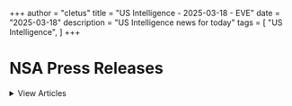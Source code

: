 +++ 
author = "cletus"
title = "US Intelligence - 2025-03-18 - EVE"
date = "2025-03-18"
description = "US Intelligence news for today"
tags = [
    "US Intelligence",
]
+++

# NSA Press Releases

<details>
<summary>View Articles</summary>
<br>

<input type='checkbox' name='article_1' value='https://www.nsa.gov/Press-Room/Press-Releases-Statements/' /> 1 - <a href='https://www.google.com/search?q=www.nsa.gov+Central+Intelligence+AgencyCentral+Intelligence+Agency' target='_blank' rel='noopener noreferrer'>Search - </a> <a href='https://12ft.io/https://www.nsa.gov/Press-Room/Press-Releases-Statements/' target='_blank' rel='noopener noreferrer'>Central Intelligence AgencyCentral Intelligence Agency</a><br>

<input type='checkbox' name='article_2' value='https://www.nsa.gov/Press-Room/Press-Releases-Statements/stories/story/dcia-welcomes-liz-lyons-as-director-of-public-affairs/' /> 2 - <a href='https://www.google.com/search?q=www.nsa.gov+DCIA+Welcomes+Liz+Lyons+as+Director+of+Public+AffairsPublished+February+18%2C+2025' target='_blank' rel='noopener noreferrer'>Search - </a> <a href='https://12ft.io/https://www.nsa.gov/Press-Room/Press-Releases-Statements/stories/story/dcia-welcomes-liz-lyons-as-director-of-public-affairs/' target='_blank' rel='noopener noreferrer'>DCIA Welcomes Liz Lyons as Director of Public AffairsPublished February 18, 2025</a><br>

<input type='checkbox' name='article_3' value='https://www.nsa.gov/Press-Room/Press-Releases-Statements/stories/story/michael-ellis-sworn-in-as-cia-deputy-director/' /> 3 - <a href='https://www.google.com/search?q=www.nsa.gov+Michael+Ellis+Sworn+in+as+CIA+Deputy+DirectorPublished+February+10%2C+2025' target='_blank' rel='noopener noreferrer'>Search - </a> <a href='https://12ft.io/https://www.nsa.gov/Press-Room/Press-Releases-Statements/stories/story/michael-ellis-sworn-in-as-cia-deputy-director/' target='_blank' rel='noopener noreferrer'>Michael Ellis Sworn in as CIA Deputy DirectorPublished February 10, 2025</a><br>

<input type='checkbox' name='article_4' value='https://www.nsa.gov/Press-Room/Press-Releases-Statements/stories/story/john-ratcliffe-sworn-in-as-cia-director/' /> 4 - <a href='https://www.google.com/search?q=www.nsa.gov+John+Ratcliffe+Sworn+in+as+CIA+DirectorPublished+January+23%2C+2025' target='_blank' rel='noopener noreferrer'>Search - </a> <a href='https://12ft.io/https://www.nsa.gov/Press-Room/Press-Releases-Statements/stories/story/john-ratcliffe-sworn-in-as-cia-director/' target='_blank' rel='noopener noreferrer'>John Ratcliffe Sworn in as CIA DirectorPublished January 23, 2025</a><br>

<input type='checkbox' name='article_5' value='https://www.nsa.gov/Press-Room/Press-Releases-Statements/stories/story/statement-by-director-burns-on-passing-of-president-carter/' /> 5 - <a href='https://www.google.com/search?q=www.nsa.gov+Statement+by+William+J.+Burns+on+Passing+of+President+Jimmy+CarterPublished+December+29%2C+2024' target='_blank' rel='noopener noreferrer'>Search - </a> <a href='https://12ft.io/https://www.nsa.gov/Press-Room/Press-Releases-Statements/stories/story/statement-by-director-burns-on-passing-of-president-carter/' target='_blank' rel='noopener noreferrer'>Statement by William J. Burns on Passing of President Jimmy CarterPublished December 29, 2024</a><br>

<input type='checkbox' name='article_6' value='https://www.nsa.gov/Press-Room/Press-Releases-Statements/stories/story/cia-posts-instructions-in-mandarin-korean-and-farsi-on-how-to-securely-contact-cia/' /> 6 - <a href='https://www.google.com/search?q=www.nsa.gov+CIA+Posts+Instructions+in+Mandarin%2C+Korean%2C+and+Farsi+on+How+to+Securely+Contact+CIAPublished+October+2%2C+2024' target='_blank' rel='noopener noreferrer'>Search - </a> <a href='https://12ft.io/https://www.nsa.gov/Press-Room/Press-Releases-Statements/stories/story/cia-posts-instructions-in-mandarin-korean-and-farsi-on-how-to-securely-contact-cia/' target='_blank' rel='noopener noreferrer'>CIA Posts Instructions in Mandarin, Korean, and Farsi on How to Securely Contact CIAPublished October 2, 2024</a><br>

<input type='checkbox' name='article_7' value='https://www.nsa.gov/Press-Room/Press-Releases-Statements/stories/story/cia-strengthening-response-to-reports-of-sexual-assault-and-sexual-harassment/' /> 7 - <a href='https://www.google.com/search?q=www.nsa.gov+CIA+Strengthening+Response+to+Reports+of+Sexual+Assault+and+Sexual+HarassmentPublished+July+2%2C+2024' target='_blank' rel='noopener noreferrer'>Search - </a> <a href='https://12ft.io/https://www.nsa.gov/Press-Room/Press-Releases-Statements/stories/story/cia-strengthening-response-to-reports-of-sexual-assault-and-sexual-harassment/' target='_blank' rel='noopener noreferrer'>CIA Strengthening Response to Reports of Sexual Assault and Sexual HarassmentPublished July 2, 2024</a><br>

<input type='checkbox' name='article_8' value='https://www.nsa.gov/Press-Room/Press-Releases-Statements/stories/story/cia-honors-fallen-officers-in-annual-ceremony-05-17-2024/' /> 8 - <a href='https://www.google.com/search?q=www.nsa.gov+CIA+Honors+Fallen+Officers+in+Annual+Ceremony+Marking+the+50th+Anniversary+of+the+Memorial+Wall%C3%A2%C2%80%C2%99s+DedicationPublished+May+17%2C+2024' target='_blank' rel='noopener noreferrer'>Search - </a> <a href='https://12ft.io/https://www.nsa.gov/Press-Room/Press-Releases-Statements/stories/story/cia-honors-fallen-officers-in-annual-ceremony-05-17-2024/' target='_blank' rel='noopener noreferrer'>CIA Honors Fallen Officers in Annual Ceremony Marking the 50th Anniversary of the Memorial Wallâs DedicationPublished May 17, 2024</a><br>

<input type='checkbox' name='article_9' value='https://www.nsa.gov/Press-Room/Press-Releases-Statements/stories/story/ic-osint-strategy-rollout/' /> 9 - <a href='https://www.google.com/search?q=www.nsa.gov+IC+OSINT+Strategy+RolloutPublished+March+8%2C+2024' target='_blank' rel='noopener noreferrer'>Search - </a> <a href='https://12ft.io/https://www.nsa.gov/Press-Room/Press-Releases-Statements/stories/story/ic-osint-strategy-rollout/' target='_blank' rel='noopener noreferrer'>IC OSINT Strategy RolloutPublished March 8, 2024</a><br>

<input type='checkbox' name='article_10' value='https://www.nsa.gov/Press-Room/Press-Releases-Statements/stories/story/cia-showcases-tech-business-and-career-opportunities-at-sxsw/' /> 10 - <a href='https://www.google.com/search?q=www.nsa.gov+CIA+Showcases+Tech%2C+Business%2C+and+Career+Opportunities+at+SXSWPublished+March+7%2C+2024' target='_blank' rel='noopener noreferrer'>Search - </a> <a href='https://12ft.io/https://www.nsa.gov/Press-Room/Press-Releases-Statements/stories/story/cia-showcases-tech-business-and-career-opportunities-at-sxsw/' target='_blank' rel='noopener noreferrer'>CIA Showcases Tech, Business, and Career Opportunities at SXSWPublished March 7, 2024</a><br>

<input type='checkbox' name='article_11' value='https://www.nsa.gov/Press-Room/Press-Releases-Statements/stories/story/cia-names-juliane-gallina-as-deputy-director-for-digital-innovation/' /> 11 - <a href='https://www.google.com/search?q=www.nsa.gov+CIA+Names+Juliane+Gallina+as+Deputy+Director+for+Digital+InnovationPublished+February+7%2C+2024' target='_blank' rel='noopener noreferrer'>Search - </a> <a href='https://12ft.io/https://www.nsa.gov/Press-Room/Press-Releases-Statements/stories/story/cia-names-juliane-gallina-as-deputy-director-for-digital-innovation/' target='_blank' rel='noopener noreferrer'>CIA Names Juliane Gallina as Deputy Director for Digital InnovationPublished February 7, 2024</a><br>

<input type='checkbox' name='article_12' value='https://www.nsa.gov/Press-Room/Press-Releases-Statements/stories/story/statement-by-william-j-burns-on-the-passing-of-senator-dianne-feinstein/' /> 12 - <a href='https://www.google.com/search?q=www.nsa.gov+Statement+by+William+J.+Burns+on+the+Passing+of+Senator+Dianne+FeinsteinPublished+September+29%2C+2023' target='_blank' rel='noopener noreferrer'>Search - </a> <a href='https://12ft.io/https://www.nsa.gov/Press-Room/Press-Releases-Statements/stories/story/statement-by-william-j-burns-on-the-passing-of-senator-dianne-feinstein/' target='_blank' rel='noopener noreferrer'>Statement by William J. Burns on the Passing of Senator Dianne FeinsteinPublished September 29, 2023</a><br>

<input type='checkbox' name='article_13' value='https://www.nsa.gov/Press-Room/Press-Releases-Statements/stories/story/statement-by-cia-director-william-j-burns-on-invitation-to-join-cabinet/' /> 13 - <a href='https://www.google.com/search?q=www.nsa.gov+Statement+By+CIA+Director+William+J.+Burns+on+Invitation+to+Join+CabinetPublished+July+21%2C+2023' target='_blank' rel='noopener noreferrer'>Search - </a> <a href='https://12ft.io/https://www.nsa.gov/Press-Room/Press-Releases-Statements/stories/story/statement-by-cia-director-william-j-burns-on-invitation-to-join-cabinet/' target='_blank' rel='noopener noreferrer'>Statement By CIA Director William J. Burns on Invitation to Join CabinetPublished July 21, 2023</a><br>

<input type='checkbox' name='article_14' value='https://www.nsa.gov/Press-Room/Press-Releases-Statements/resources/csi/' /> 14 - <a href='https://www.google.com/search?q=www.nsa.gov+Center+for+the+Study+of+Intelligence+%28CSI%29' target='_blank' rel='noopener noreferrer'>Search - </a> <a href='https://12ft.io/https://www.nsa.gov/Press-Room/Press-Releases-Statements/resources/csi/' target='_blank' rel='noopener noreferrer'>Center for the Study of Intelligence (CSI)</a><br>

<input type='checkbox' name='article_15' value='https://www.nsa.gov/Press-Room/Press-Releases-Statements/identify-and-arrest/287g' /> 15 - <a href='https://www.google.com/search?q=www.nsa.gov+Immigration+Authority+Delegation+Program+287%28g%29' target='_blank' rel='noopener noreferrer'>Search - </a> <a href='https://12ft.io/https://www.nsa.gov/Press-Room/Press-Releases-Statements/identify-and-arrest/287g' target='_blank' rel='noopener noreferrer'>Immigration Authority Delegation Program 287(g)</a><br>

<input type='checkbox' name='article_16' value='https://www.nsa.gov/Press-Room/Press-Releases-Statements/check-in' /> 16 - <a href='https://www.google.com/search?q=www.nsa.gov+Learn+more+abouthow+to+check+inwith+a+localICE+office' target='_blank' rel='noopener noreferrer'>Search - </a> <a href='https://12ft.io/https://www.nsa.gov/Press-Room/Press-Releases-Statements/check-in' target='_blank' rel='noopener noreferrer'>Learn more abouthow to check inwith a localICE office</a><br>

<input type='checkbox' name='article_17' value='https://www.nsa.gov/Press-Room/Press-Releases-Statements/about-ice/hsi/priorities/upholding-fairness-in-global-trade' /> 17 - <a href='https://www.google.com/search?q=www.nsa.gov+Upholding+Fairness+in+Global+Trade' target='_blank' rel='noopener noreferrer'>Search - </a> <a href='https://12ft.io/https://www.nsa.gov/Press-Room/Press-Releases-Statements/about-ice/hsi/priorities/upholding-fairness-in-global-trade' target='_blank' rel='noopener noreferrer'>Upholding Fairness in Global Trade</a><br>

<input type='checkbox' name='article_18' value='https://www.nsa.gov/Press-Room/Press-Releases-Statements/news/releases/ice-removes-mexican-fugitive-wanted-homicide' /> 18 - <a href='https://www.google.com/search?q=www.nsa.gov+ICE+removes+Mexican+fugitive+wanted+for+homicide' target='_blank' rel='noopener noreferrer'>Search - </a> <a href='https://12ft.io/https://www.nsa.gov/Press-Room/Press-Releases-Statements/news/releases/ice-removes-mexican-fugitive-wanted-homicide' target='_blank' rel='noopener noreferrer'>ICE removes Mexican fugitive wanted for homicide</a><br>

<input type='checkbox' name='article_19' value='https://www.nsa.gov/Press-Room/Press-Releases-Statements/news/releases/ice-newark-arrests-brazilian-national-wanted-overseas-serve-time-drug-charges' /> 19 - <a href='https://www.google.com/search?q=www.nsa.gov+ICE+Newark+arrests+Brazilian+national+wanted+overseas+to+serve+time+for+drug+charges' target='_blank' rel='noopener noreferrer'>Search - </a> <a href='https://12ft.io/https://www.nsa.gov/Press-Room/Press-Releases-Statements/news/releases/ice-newark-arrests-brazilian-national-wanted-overseas-serve-time-drug-charges' target='_blank' rel='noopener noreferrer'>ICE Newark arrests Brazilian national wanted overseas to serve time for drug charges</a><br>

<input type='checkbox' name='article_20' value='https://www.nsa.gov/Press-Room/Press-Releases-Statements/news/releases/ice-worksite-enforcement-operation-results-multiple-arrests-louisiana' /> 20 - <a href='https://www.google.com/search?q=www.nsa.gov+ICE+worksite+enforcement+operation+results+in+multiple+arrests+in+Louisiana' target='_blank' rel='noopener noreferrer'>Search - </a> <a href='https://12ft.io/https://www.nsa.gov/Press-Room/Press-Releases-Statements/news/releases/ice-worksite-enforcement-operation-results-multiple-arrests-louisiana' target='_blank' rel='noopener noreferrer'>ICE worksite enforcement operation results in multiple arrests in Louisiana</a><br>

<input type='checkbox' name='article_21' value='https://www.nsa.gov/Press-Room/Press-Releases-Statements/news/releases/ice-newark-law-enforcement-partners-arrest-illegal-alien-arrest-warrants' /> 21 - <a href='https://www.google.com/search?q=www.nsa.gov+ICE+Newark%2C+law+enforcement+partners+arrest+illegal+alien+with+arrest+warrants' target='_blank' rel='noopener noreferrer'>Search - </a> <a href='https://12ft.io/https://www.nsa.gov/Press-Room/Press-Releases-Statements/news/releases/ice-newark-law-enforcement-partners-arrest-illegal-alien-arrest-warrants' target='_blank' rel='noopener noreferrer'>ICE Newark, law enforcement partners arrest illegal alien with arrest warrants</a><br>

<input type='checkbox' name='article_22' value='https://www.nsa.gov/Press-Room/Press-Releases-Statements/news/releases/ice-cincinnati-arrests-bhutanese-national-sex-crime-conviction' /> 22 - <a href='https://www.google.com/search?q=www.nsa.gov+ICE+Cincinnati+arrests+Bhutanese+national+with+sex+crime+conviction' target='_blank' rel='noopener noreferrer'>Search - </a> <a href='https://12ft.io/https://www.nsa.gov/Press-Room/Press-Releases-Statements/news/releases/ice-cincinnati-arrests-bhutanese-national-sex-crime-conviction' target='_blank' rel='noopener noreferrer'>ICE Cincinnati arrests Bhutanese national with sex crime conviction</a><br>

<input type='checkbox' name='article_23' value='https://www.nsa.gov/Press-Room/Press-Releases-Statements/news/releases/4-time-removed-twice-convicted-criminal-alien-sentenced-1-year-illegal-reentry' /> 23 - <a href='https://www.google.com/search?q=www.nsa.gov+4-time+removed%2C+twice+convicted+criminal+alien+sentenced+to+1%2B+year+for+illegal+reentry' target='_blank' rel='noopener noreferrer'>Search - </a> <a href='https://12ft.io/https://www.nsa.gov/Press-Room/Press-Releases-Statements/news/releases/4-time-removed-twice-convicted-criminal-alien-sentenced-1-year-illegal-reentry' target='_blank' rel='noopener noreferrer'>4-time removed, twice convicted criminal alien sentenced to 1+ year for illegal reentry</a><br>

<input type='checkbox' name='article_24' value='https://www.nsa.gov/Press-Room/Press-Releases-Statements/news/releases/ice-newark-arrests-illegal-alien-new-jersey-prior-conviction-vehicular-homicide' /> 24 - <a href='https://www.google.com/search?q=www.nsa.gov+ICE+Newark+arrests+illegal+alien+in+New+Jersey+with+prior+conviction+of+vehicular+homicide+for+illegal+reentry' target='_blank' rel='noopener noreferrer'>Search - </a> <a href='https://12ft.io/https://www.nsa.gov/Press-Room/Press-Releases-Statements/news/releases/ice-newark-arrests-illegal-alien-new-jersey-prior-conviction-vehicular-homicide' target='_blank' rel='noopener noreferrer'>ICE Newark arrests illegal alien in New Jersey with prior conviction of vehicular homicide for illegal reentry</a><br>

<input type='checkbox' name='article_25' value='https://www.nsa.gov/Press-Room/Press-Releases-Statements/news/releases/ice-boston-arrests-turkish-alien-charged-raping-massachusetts-resident' /> 25 - <a href='https://www.google.com/search?q=www.nsa.gov+ICE+Boston+arrests+Turkish+alien+charged+with+raping+Massachusetts+resident' target='_blank' rel='noopener noreferrer'>Search - </a> <a href='https://12ft.io/https://www.nsa.gov/Press-Room/Press-Releases-Statements/news/releases/ice-boston-arrests-turkish-alien-charged-raping-massachusetts-resident' target='_blank' rel='noopener noreferrer'>ICE Boston arrests Turkish alien charged with raping Massachusetts resident</a><br>

<input type='checkbox' name='article_26' value='https://www.nsa.gov/Press-Room/Press-Releases-Statements/news/releases/ice-houston-deports-8-time-removed-criminal-alien-convicted-kidnapping-mexico' /> 26 - <a href='https://www.google.com/search?q=www.nsa.gov+ICE+Houston+deports+8-time+removed+criminal+alien+convicted+of+kidnapping+to+Mexico' target='_blank' rel='noopener noreferrer'>Search - </a> <a href='https://12ft.io/https://www.nsa.gov/Press-Room/Press-Releases-Statements/news/releases/ice-houston-deports-8-time-removed-criminal-alien-convicted-kidnapping-mexico' target='_blank' rel='noopener noreferrer'>ICE Houston deports 8-time removed criminal alien convicted of kidnapping to Mexico</a><br>

<input type='checkbox' name='article_27' value='https://www.nsa.gov/Press-Room/Press-Releases-Statements/news/releases/ice-arrests-former-cuban-intelligence-officer-allegedly-obtaining-legal-status' /> 27 - <a href='https://www.google.com/search?q=www.nsa.gov+ICE+arrests+former+Cuban+intelligence+officer+for+allegedly+obtaining+legal+status+through+fraudulent+means' target='_blank' rel='noopener noreferrer'>Search - </a> <a href='https://12ft.io/https://www.nsa.gov/Press-Room/Press-Releases-Statements/news/releases/ice-arrests-former-cuban-intelligence-officer-allegedly-obtaining-legal-status' target='_blank' rel='noopener noreferrer'>ICE arrests former Cuban intelligence officer for allegedly obtaining legal status through fraudulent means</a><br>

<input type='checkbox' name='article_28' value='https://www.nsa.gov/Press-Room/Press-Releases-Statements/news/releases/ice-houston-deports-6-time-removed-criminal-alien-mexico-6-convictions-dwi-6-theft' /> 28 - <a href='https://www.google.com/search?q=www.nsa.gov+ICE+Houston+deports+6-time+removed+criminal+alien+to+Mexico+with+6+convictions+for+DWI%2C+6+for+theft' target='_blank' rel='noopener noreferrer'>Search - </a> <a href='https://12ft.io/https://www.nsa.gov/Press-Room/Press-Releases-Statements/news/releases/ice-houston-deports-6-time-removed-criminal-alien-mexico-6-convictions-dwi-6-theft' target='_blank' rel='noopener noreferrer'>ICE Houston deports 6-time removed criminal alien to Mexico with 6 convictions for DWI, 6 for theft</a><br>

<input type='checkbox' name='article_29' value='https://www.nsa.gov/Press-Room/Press-Releases-Statements/news/releases/child-exploitation-task-force-seizes-10-million-images-videos-second-year-sends-stern' /> 29 - <a href='https://www.google.com/search?q=www.nsa.gov+Child+exploitation+task+force+seizes+10%2B+million+images%2C+videos+in+second+year%2C+sends+stern+warning+to+predators' target='_blank' rel='noopener noreferrer'>Search - </a> <a href='https://12ft.io/https://www.nsa.gov/Press-Room/Press-Releases-Statements/news/releases/child-exploitation-task-force-seizes-10-million-images-videos-second-year-sends-stern' target='_blank' rel='noopener noreferrer'>Child exploitation task force seizes 10+ million images, videos in second year, sends stern warning to predators</a><br>

<input type='checkbox' name='article_30' value='https://www.nsa.gov/Press-Room/Press-Releases-Statements/news/releases/ice-law-enforcement-partners-arrest-more-200-alien-offenders-during-enhanced-gang' /> 30 - <a href='https://www.google.com/search?q=www.nsa.gov+ICE%2C+law+enforcement+partners+arrest+more+than+200+alien+offenders+during+enhanced+gang+operation+in+Northern+Virginia' target='_blank' rel='noopener noreferrer'>Search - </a> <a href='https://12ft.io/https://www.nsa.gov/Press-Room/Press-Releases-Statements/news/releases/ice-law-enforcement-partners-arrest-more-200-alien-offenders-during-enhanced-gang' target='_blank' rel='noopener noreferrer'>ICE, law enforcement partners arrest more than 200 alien offenders during enhanced gang operation in Northern Virginia</a><br>

<input type='checkbox' name='article_31' value='https://www.nsa.gov/Press-Room/Press-Releases-Statements/news/releases/ice-arrests-illegal-alien-previous-drug-trafficking-conviction' /> 31 - <a href='https://www.google.com/search?q=www.nsa.gov+ICE+arrests+illegal+alien+with+previous+drug+trafficking+conviction' target='_blank' rel='noopener noreferrer'>Search - </a> <a href='https://12ft.io/https://www.nsa.gov/Press-Room/Press-Releases-Statements/news/releases/ice-arrests-illegal-alien-previous-drug-trafficking-conviction' target='_blank' rel='noopener noreferrer'>ICE arrests illegal alien with previous drug trafficking conviction</a><br>

<input type='checkbox' name='article_32' value='https://www.nsa.gov/Press-Room/Press-Releases-Statements/news/releases/ice-boston-arrests-illegal-guatemalan-alien-charged-aggravated-rape-massachusetts' /> 32 - <a href='https://www.google.com/search?q=www.nsa.gov+ICE+Boston+arrests+illegal+Guatemalan+alien+charged+with+aggravated+rape+of+Massachusetts+child' target='_blank' rel='noopener noreferrer'>Search - </a> <a href='https://12ft.io/https://www.nsa.gov/Press-Room/Press-Releases-Statements/news/releases/ice-boston-arrests-illegal-guatemalan-alien-charged-aggravated-rape-massachusetts' target='_blank' rel='noopener noreferrer'>ICE Boston arrests illegal Guatemalan alien charged with aggravated rape of Massachusetts child</a><br>

<input type='checkbox' name='article_33' value='https://www.nsa.gov/Press-Room/Press-Releases-Statements/news/releases/ice-boston-arrests-fugitive-alien-wanted-brazil-illegal-firearm-threatening-crimes' /> 33 - <a href='https://www.google.com/search?q=www.nsa.gov+ICE+Boston+arrests+fugitive+alien+wanted+in+Brazil+for+illegal+firearm%2C+threatening+crimes' target='_blank' rel='noopener noreferrer'>Search - </a> <a href='https://12ft.io/https://www.nsa.gov/Press-Room/Press-Releases-Statements/news/releases/ice-boston-arrests-fugitive-alien-wanted-brazil-illegal-firearm-threatening-crimes' target='_blank' rel='noopener noreferrer'>ICE Boston arrests fugitive alien wanted in Brazil for illegal firearm, threatening crimes</a><br>

<input type='checkbox' name='article_34' value='https://www.nsa.gov/Press-Room/Press-Releases-Statements/news/releases/repeat-child-predator-sentenced-25-years-possessing-distributing-child-sexual-abuse' /> 34 - <a href='https://www.google.com/search?q=www.nsa.gov+Repeat+child+predator+sentenced+to+25+years+for+possessing%2C+distributing+child+sexual+abuse+materials+following+ICE+investigation' target='_blank' rel='noopener noreferrer'>Search - </a> <a href='https://12ft.io/https://www.nsa.gov/Press-Room/Press-Releases-Statements/news/releases/repeat-child-predator-sentenced-25-years-possessing-distributing-child-sexual-abuse' target='_blank' rel='noopener noreferrer'>Repeat child predator sentenced to 25 years for possessing, distributing child sexual abuse materials following ICE investigation</a><br>

<input type='checkbox' name='article_35' value='https://www.nsa.gov/Press-Room/Press-Releases-Statements/news/releases/ice-removes-convicted-drug-trafficker-pakistan' /> 35 - <a href='https://www.google.com/search?q=www.nsa.gov+ICE+removes+convicted+drug+trafficker+to+Pakistan' target='_blank' rel='noopener noreferrer'>Search - </a> <a href='https://12ft.io/https://www.nsa.gov/Press-Room/Press-Releases-Statements/news/releases/ice-removes-convicted-drug-trafficker-pakistan' target='_blank' rel='noopener noreferrer'>ICE removes convicted drug trafficker to Pakistan</a><br>

<input type='checkbox' name='article_36' value='https://www.nsa.gov/Press-Room/Press-Releases-Statements/news/releases/ice-investigation-nets-2-sentences-mens-roles-operating-fentanyl-drug-mill' /> 36 - <a href='https://www.google.com/search?q=www.nsa.gov+ICE+investigation+nets+2+sentences+for+men%E2%80%99s+roles+in+operating+fentanyl+drug+mill' target='_blank' rel='noopener noreferrer'>Search - </a> <a href='https://12ft.io/https://www.nsa.gov/Press-Room/Press-Releases-Statements/news/releases/ice-investigation-nets-2-sentences-mens-roles-operating-fentanyl-drug-mill' target='_blank' rel='noopener noreferrer'>ICE investigation nets 2 sentences for men’s roles in operating fentanyl drug mill</a><br>

<input type='checkbox' name='article_37' value='https://www.nsa.gov/Press-Room/Press-Releases-Statements/news/releases/federal-grand-jury-indicts-new-jersey-firearms-trafficker-following-ice-investigation' /> 37 - <a href='https://www.google.com/search?q=www.nsa.gov+Federal+grand+jury+indicts+New+Jersey+firearms+trafficker+following+ICE+investigation' target='_blank' rel='noopener noreferrer'>Search - </a> <a href='https://12ft.io/https://www.nsa.gov/Press-Room/Press-Releases-Statements/news/releases/federal-grand-jury-indicts-new-jersey-firearms-trafficker-following-ice-investigation' target='_blank' rel='noopener noreferrer'>Federal grand jury indicts New Jersey firearms trafficker following ICE investigation</a><br>

<input type='checkbox' name='article_38' value='https://www.nsa.gov/Press-Room/Press-Releases-Statements/news/releases/ice-new-mexico-officers-arrest-48-illegal-aliens-20-whom-have-criminal-charges-or' /> 38 - <a href='https://www.google.com/search?q=www.nsa.gov+ICE+New+Mexico+officers+arrest+48+illegal+aliens%2C+20+of+whom+have+criminal+charges+or+convictions' target='_blank' rel='noopener noreferrer'>Search - </a> <a href='https://12ft.io/https://www.nsa.gov/Press-Room/Press-Releases-Statements/news/releases/ice-new-mexico-officers-arrest-48-illegal-aliens-20-whom-have-criminal-charges-or' target='_blank' rel='noopener noreferrer'>ICE New Mexico officers arrest 48 illegal aliens, 20 of whom have criminal charges or convictions</a><br>

<input type='checkbox' name='article_39' value='https://www.nsa.gov/Press-Room/Press-Releases-Statements/news/releases/ice-washington-dc-arrests-illegal-salvadoran-national-convicted-assault-virginia' /> 39 - <a href='https://www.google.com/search?q=www.nsa.gov+ICE+Washington%2C+D.C.+arrests+illegal+Salvadoran+national+convicted+of+assault+in+Virginia' target='_blank' rel='noopener noreferrer'>Search - </a> <a href='https://12ft.io/https://www.nsa.gov/Press-Room/Press-Releases-Statements/news/releases/ice-washington-dc-arrests-illegal-salvadoran-national-convicted-assault-virginia' target='_blank' rel='noopener noreferrer'>ICE Washington, D.C. arrests illegal Salvadoran national convicted of assault in Virginia</a><br>

<input type='checkbox' name='article_40' value='https://www.nsa.gov/Press-Room/Press-Releases-Statements/news/releases/public-service-announcement-victim-identification-new-hampshire-gift-card-scheme' /> 40 - <a href='https://www.google.com/search?q=www.nsa.gov+Public+Service+Announcement%3A+Victim+identification+in+New+Hampshire+gift+card+scheme' target='_blank' rel='noopener noreferrer'>Search - </a> <a href='https://12ft.io/https://www.nsa.gov/Press-Room/Press-Releases-Statements/news/releases/public-service-announcement-victim-identification-new-hampshire-gift-card-scheme' target='_blank' rel='noopener noreferrer'>Public Service Announcement: Victim identification in New Hampshire gift card scheme</a><br>

<input type='checkbox' name='article_41' value='https://www.nsa.gov/Press-Room/Press-Releases-Statements/news/releases/ice-san-diego-arrests-violent-criminal-illegal-alien-convicted-attempted-murder-after' /> 41 - <a href='https://www.google.com/search?q=www.nsa.gov+ICE+San+Diego+arrests+violent+criminal+illegal+alien+convicted+of+attempted+murder+after+reentering+the+US+over+7+times' target='_blank' rel='noopener noreferrer'>Search - </a> <a href='https://12ft.io/https://www.nsa.gov/Press-Room/Press-Releases-Statements/news/releases/ice-san-diego-arrests-violent-criminal-illegal-alien-convicted-attempted-murder-after' target='_blank' rel='noopener noreferrer'>ICE San Diego arrests violent criminal illegal alien convicted of attempted murder after reentering the US over 7 times</a><br>

<input type='checkbox' name='article_42' value='https://www.nsa.gov/Press-Room/Press-Releases-Statements/news/releases/ice-law-enforcement-partners-apprehend-previously-deported-fugitive-alien-wanted' /> 42 - <a href='https://www.google.com/search?q=www.nsa.gov+ICE%2C+law+enforcement+partners+apprehend+previously+deported+fugitive+alien+wanted+for+vehicular+homicide' target='_blank' rel='noopener noreferrer'>Search - </a> <a href='https://12ft.io/https://www.nsa.gov/Press-Room/Press-Releases-Statements/news/releases/ice-law-enforcement-partners-apprehend-previously-deported-fugitive-alien-wanted' target='_blank' rel='noopener noreferrer'>ICE, law enforcement partners apprehend previously deported fugitive alien wanted for vehicular homicide</a><br>

<input type='checkbox' name='article_43' value='https://www.nsa.gov/Press-Room/Press-Releases-Statements/multimedia#useGuide' /> 43 - <a href='https://www.google.com/search?q=www.nsa.gov+Information+on+Photo%2C+Video+and+Audio+Use+Guidelines' target='_blank' rel='noopener noreferrer'>Search - </a> <a href='https://12ft.io/https://www.nsa.gov/Press-Room/Press-Releases-Statements/multimedia#useGuide' target='_blank' rel='noopener noreferrer'>Information on Photo, Video and Audio Use Guidelines</a><br>

<input type='checkbox' name='article_44' value='https://www.nsa.gov/Press-Room/Press-Releases-Statements/arson/advanced-fire-and-arson-training-complex' /> 44 - <a href='https://www.google.com/search?q=www.nsa.gov+Certified+fire+and+arson+training' target='_blank' rel='noopener noreferrer'>Search - </a> <a href='https://12ft.io/https://www.nsa.gov/Press-Room/Press-Releases-Statements/arson/advanced-fire-and-arson-training-complex' target='_blank' rel='noopener noreferrer'>Certified fire and arson training</a><br>

<input type='checkbox' name='article_45' value='https://www.nsa.gov/Press-Room/Press-Releases-Statements/alcohol-tobacco/prevent-all-cigarette-trafficking-pact-act' /> 45 - <a href='https://www.google.com/search?q=www.nsa.gov+Prevent+all+cigarette+trafficking+%28PACT%29+act' target='_blank' rel='noopener noreferrer'>Search - </a> <a href='https://12ft.io/https://www.nsa.gov/Press-Room/Press-Releases-Statements/alcohol-tobacco/prevent-all-cigarette-trafficking-pact-act' target='_blank' rel='noopener noreferrer'>Prevent all cigarette trafficking (PACT) act</a><br>

<input type='checkbox' name='article_46' value='https://www.nsa.gov/Press-Room/Press-Releases-Statements/alcohol-tobacco/prevent-all-cigarette-trafficking-pact-act/tobacco-sellers-reporting-shipping-and-tax-compliance-requirements' /> 46 - <a href='https://www.google.com/search?q=www.nsa.gov+Reporting%2C+shipping+and+tax+compliance+requirements' target='_blank' rel='noopener noreferrer'>Search - </a> <a href='https://12ft.io/https://www.nsa.gov/Press-Room/Press-Releases-Statements/alcohol-tobacco/prevent-all-cigarette-trafficking-pact-act/tobacco-sellers-reporting-shipping-and-tax-compliance-requirements' target='_blank' rel='noopener noreferrer'>Reporting, shipping and tax compliance requirements</a><br>

<input type='checkbox' name='article_47' value='https://www.nsa.gov/Press-Room/Press-Releases-Statements/alcohol-tobacco/contraband-cigarette-trafficking-act' /> 47 - <a href='https://www.google.com/search?q=www.nsa.gov+Contraband+Cigarette+Trafficking+Act+%28CCTA%29' target='_blank' rel='noopener noreferrer'>Search - </a> <a href='https://12ft.io/https://www.nsa.gov/Press-Room/Press-Releases-Statements/alcohol-tobacco/contraband-cigarette-trafficking-act' target='_blank' rel='noopener noreferrer'>Contraband Cigarette Trafficking Act (CCTA)</a><br>

<input type='checkbox' name='article_48' value='https://www.nsa.gov/Press-Room/Press-Releases-Statements/alcohol-tobacco/contraband-cigarette-trafficking-act/contraband-cigarette-trafficking-act-ccta-reporting-compliance-and-tax-requirements' /> 48 - <a href='https://www.google.com/search?q=www.nsa.gov+CCTA+Reporting%2C+Compliance+and+Tax+Requirements' target='_blank' rel='noopener noreferrer'>Search - </a> <a href='https://12ft.io/https://www.nsa.gov/Press-Room/Press-Releases-Statements/alcohol-tobacco/contraband-cigarette-trafficking-act/contraband-cigarette-trafficking-act-ccta-reporting-compliance-and-tax-requirements' target='_blank' rel='noopener noreferrer'>CCTA Reporting, Compliance and Tax Requirements</a><br>

</details>


